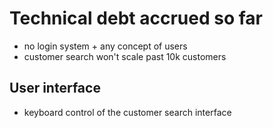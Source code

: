 # Technical debt accrued so far

- no login system + any concept of users
- customer search won't scale past 10k customers

## User interface

- keyboard control of the customer search interface
